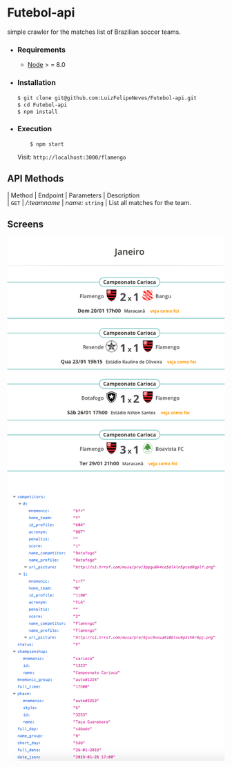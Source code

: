 # Futebol-api
simple crawler for the matches list of Brazilian soccer teams.

- ### Requirements
  - [Node]((https://nodejs.org/en/download/)) > = 8.0
- ### Installation
    ```
    $ git clone git@github.com:LuizFelipeNeves/Futebol-api.git
    $ cd Futebol-api
    $ npm install
    ```
- ### Execution
    ```
        $ npm start
    ```
  Visit: `http://localhost:3000/flamengo`

## API Methods
   | Method | Endpoint                       | Parameters       | Description                                                                                     
   | `GET`  | */:teamname*            | *name:* `string` | List all matches for the team.

## Screens
![Site](./images/site.png)
![Json](./images/json.png)

